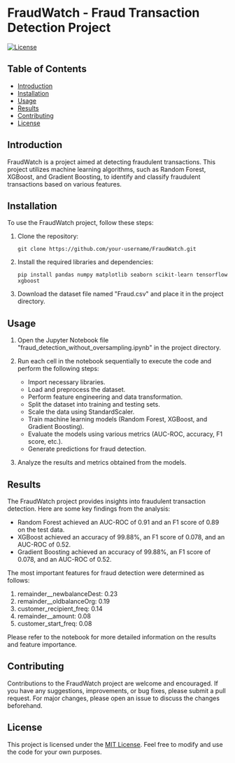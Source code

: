 # FraudWatch - Fraud Transaction Detection Project

[![License](https://img.shields.io/badge/license-MIT-blue.svg)](https://opensource.org/licenses/MIT)

## Table of Contents

- [Introduction](#introduction)
- [Installation](#installation)
- [Usage](#usage)
- [Results](#results)
- [Contributing](#contributing)
- [License](#license)

## Introduction

FraudWatch is a project aimed at detecting fraudulent transactions. This project utilizes machine learning algorithms, such as Random Forest, XGBoost, and Gradient Boosting, to identify and classify fraudulent transactions based on various features.

## Installation

To use the FraudWatch project, follow these steps:

1. Clone the repository:

   ```shell
   git clone https://github.com/your-username/FraudWatch.git
   ```

2. Install the required libraries and dependencies:

   ```shell
   pip install pandas numpy matplotlib seaborn scikit-learn tensorflow xgboost
   ```

3. Download the dataset file named "Fraud.csv" and place it in the project directory.

## Usage

1. Open the Jupyter Notebook file "fraud_detection_without_oversampling.ipynb" in the project directory.

2. Run each cell in the notebook sequentially to execute the code and perform the following steps:

   - Import necessary libraries.
   - Load and preprocess the dataset.
   - Perform feature engineering and data transformation.
   - Split the dataset into training and testing sets.
   - Scale the data using StandardScaler.
   - Train machine learning models (Random Forest, XGBoost, and Gradient Boosting).
   - Evaluate the models using various metrics (AUC-ROC, accuracy, F1 score, etc.).
   - Generate predictions for fraud detection.

3. Analyze the results and metrics obtained from the models.

## Results

The FraudWatch project provides insights into fraudulent transaction detection. Here are some key findings from the analysis:

- Random Forest achieved an AUC-ROC of 0.91 and an F1 score of 0.89 on the test data.
- XGBoost achieved an accuracy of 99.88%, an F1 score of 0.078, and an AUC-ROC of 0.52.
- Gradient Boosting achieved an accuracy of 99.88%, an F1 score of 0.078, and an AUC-ROC of 0.52.

The most important features for fraud detection were determined as follows:

1. remainder__newbalanceDest: 0.23
2. remainder__oldbalanceOrg: 0.19
3. customer_recipient_freq: 0.14
4. remainder__amount: 0.08
5. customer_start_freq: 0.08

Please refer to the notebook for more detailed information on the results and feature importance.

## Contributing

Contributions to the FraudWatch project are welcome and encouraged. If you have any suggestions, improvements, or bug fixes, please submit a pull request. For major changes, please open an issue to discuss the changes beforehand.

## License

This project is licensed under the [MIT License](LICENSE). Feel free to modify and use the code for your own purposes.
